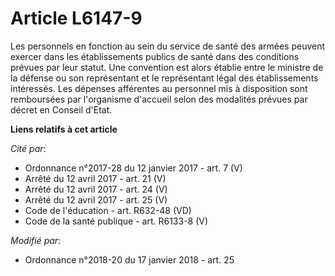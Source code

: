 # Article L6147-9

Les personnels en fonction au sein du service de santé des armées peuvent exercer dans les établissements publics de santé
dans des conditions prévues par leur statut. Une convention est alors établie entre le ministre de la défense ou son
représentant et le représentant légal des établissements intéressés. Les dépenses afférentes au personnel mis à disposition
sont remboursées par l'organisme d'accueil selon des modalités prévues par décret en Conseil d'Etat.

**Liens relatifs à cet article**

_Cité par_:

  - Ordonnance n°2017-28 du 12 janvier 2017 - art. 7 (V)
  - Arrêté du 12 avril 2017 - art. 21 (V)
  - Arrêté du 12 avril 2017 - art. 24 (V)
  - Arrêté du 12 avril 2017 - art. 25 (V)
  - Code de l'éducation - art. R632-48 (VD)
  - Code de la santé publique - art. R6133-8 (V)

_Modifié par_:

  - Ordonnance n°2018-20 du 17 janvier 2018 - art. 25
